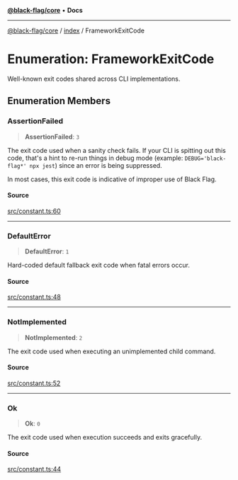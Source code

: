 [**@black-flag/core**](../../README.md) • **Docs**

***

[@black-flag/core](../../README.md) / [index](../README.md) / FrameworkExitCode

# Enumeration: FrameworkExitCode

Well-known exit codes shared across CLI implementations.

## Enumeration Members

### AssertionFailed

> **AssertionFailed**: `3`

The exit code used when a sanity check fails. If your CLI is spitting out
this code, that's a hint to re-run things in debug mode (example:
`DEBUG='black-flag*' npx jest`) since an error is being suppressed.

In most cases, this exit code is indicative of improper use of Black Flag.

#### Source

[src/constant.ts:60](https://github.com/Xunnamius/black-flag/blob/35f66cc9d69f8434d03db49f067b4f7e03d4c58c/src/constant.ts#L60)

***

### DefaultError

> **DefaultError**: `1`

Hard-coded default fallback exit code when fatal errors occur.

#### Source

[src/constant.ts:48](https://github.com/Xunnamius/black-flag/blob/35f66cc9d69f8434d03db49f067b4f7e03d4c58c/src/constant.ts#L48)

***

### NotImplemented

> **NotImplemented**: `2`

The exit code used when executing an unimplemented child command.

#### Source

[src/constant.ts:52](https://github.com/Xunnamius/black-flag/blob/35f66cc9d69f8434d03db49f067b4f7e03d4c58c/src/constant.ts#L52)

***

### Ok

> **Ok**: `0`

The exit code used when execution succeeds and exits gracefully.

#### Source

[src/constant.ts:44](https://github.com/Xunnamius/black-flag/blob/35f66cc9d69f8434d03db49f067b4f7e03d4c58c/src/constant.ts#L44)
